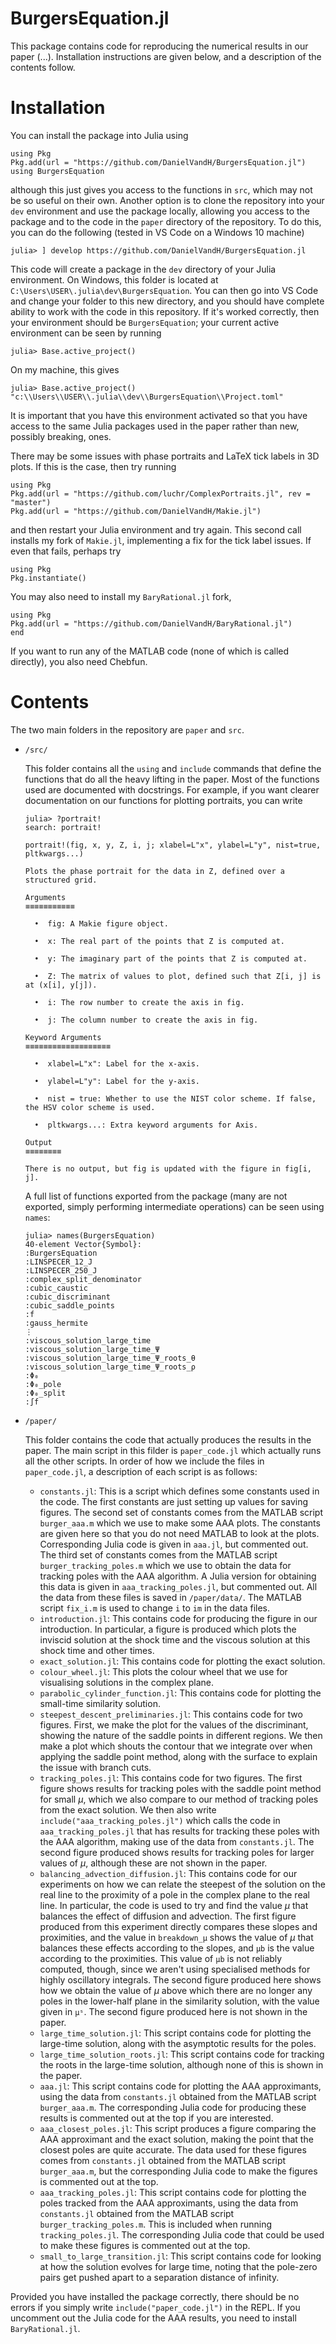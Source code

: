# BurgersEquation.jl

This package contains code for reproducing the numerical results in our paper (...). Installation instructions are given below, and a description of the contents follow.

# Installation 
You can install the package into Julia using 

```
using Pkg 
Pkg.add(url = "https://github.com/DanielVandH/BurgersEquation.jl")
using BurgersEquation
```

although this just gives you access to the functions in `src`, which may not be so useful on their own. Another option is to clone the repository into your `dev` environment and use the package locally, allowing you access to the package and to the code in the `paper` directory of the repository. To do this, you can do the following (tested in VS Code on a Windows 10 machine)
```
julia> ] develop https://github.com/DanielVandH/BurgersEquation.jl
```
This code will create a package in the `dev` directory of your Julia environment. On Windows, this folder is located at `C:\Users\USER\.julia\dev\BurgersEquation`. You can then go into VS Code and change your folder to this new directory, and you should have complete ability to work with the code in this repository. If it's worked correctly, then your environment should be `BurgersEquation`; your current active environment can be seen by running
```
julia> Base.active_project()
```
On my machine, this gives
```
julia> Base.active_project()
"c:\\Users\\USER\\.julia\\dev\\BurgersEquation\\Project.toml"
```
It is important that you have this environment activated so that you have access to the same Julia packages used in the paper rather than new, possibly breaking, ones.

There may be some issues with phase portraits and LaTeX tick labels in 3D plots. If this is the case, then try running
```
using Pkg
Pkg.add(url = "https://github.com/luchr/ComplexPortraits.jl", rev = "master")
Pkg.add(url = "https://github.com/DanielVandH/Makie.jl")
```
and then restart your Julia environment and try again. This second call installs my fork of `Makie.jl`, implementing a fix for the tick label issues. If even that fails, perhaps try
```
using Pkg 
Pkg.instantiate()
```
You may also need to install my `BaryRational.jl` fork,
```
using Pkg
Pkg.add(url = "https://github.com/DanielVandH/BaryRational.jl")
end
```

If you want to run any of the MATLAB code (none of which is called directly), you also need Chebfun.

# Contents 
The two main folders in the repository are `paper` and `src`.

- `/src/`

  This folder contains all the `using` and `include` commands that define the functions that do all the heavy lifting in the paper. Most of the functions used are documented with docstrings. For example, if you want clearer documentation on our functions for plotting portraits, you can write
  ```
  julia> ?portrait!
  search: portrait!

  portrait!(fig, x, y, Z, i, j; xlabel=L"x", ylabel=L"y", nist=true, pltkwargs...)

  Plots the phase portrait for the data in Z, defined over a structured grid.

  Arguments
  ≡≡≡≡≡≡≡≡≡≡≡

    •  fig: A Makie figure object.

    •  x: The real part of the points that Z is computed at.

    •  y: The imaginary part of the points that Z is computed at.

    •  Z: The matrix of values to plot, defined such that Z[i, j] is at (x[i], y[j]).

    •  i: The row number to create the axis in fig.

    •  j: The column number to create the axis in fig.

  Keyword Arguments
  ≡≡≡≡≡≡≡≡≡≡≡≡≡≡≡≡≡≡≡

    •  xlabel=L"x": Label for the x-axis.

    •  ylabel=L"y": Label for the y-axis.

    •  nist = true: Whether to use the NIST color scheme. If false, the HSV color scheme is used.

    •  pltkwargs...: Extra keyword arguments for Axis.

  Output
  ≡≡≡≡≡≡≡≡

  There is no output, but fig is updated with the figure in fig[i, j].
  ```
  A full list of functions exported from the package (many are not exported, simply performing intermediate operations) can be seen using `names`:
  ```
  julia> names(BurgersEquation)
  40-element Vector{Symbol}:
  :BurgersEquation
  :LINSPECER_12_J 
  :LINSPECER_250_J
  :complex_split_denominator
  :cubic_caustic
  :cubic_discriminant
  :cubic_saddle_points
  :f
  :gauss_hermite
  ⋮
  :viscous_solution_large_time
  :viscous_solution_large_time_Ψ
  :viscous_solution_large_time_Ψ_roots_θ
  :viscous_solution_large_time_Ψ_roots_ρ
  :Φ₀
  :Φ₀_pole
  :Φ₀_split
  :∫f
  ```
  
- `/paper/`

  This folder contains the code that actually produces the results in the paper. The main script in this filder is `paper_code.jl` which actually runs all the other scripts. In order of how we include the files in `paper_code.jl`, a description of each script is as follows:
    - `constants.jl`: This is a script which defines some constants used in the code. The first constants are just setting up values for saving figures. The second set of constants comes from the MATLAB script `burger_aaa.m` which we use to make some AAA plots. The constants are given here so that you do not need MATLAB to look at the plots. Corresponding Julia code is given in `aaa.jl`, but commented out. The third set of constants comes from the MATLAB script `burger_tracking_poles.m` which we use to obtain the data for tracking poles with the AAA algorithm. A Julia version for obtaining this data is given in `aaa_tracking_poles.jl`, but commented out. All the data from these files is saved in `/paper/data/`. The MATLAB script `fix_i.m` is used to change `i` to `im` in the data files.
    - `introduction.jl`: This contains code for producing the figure in our introduction. In particular, a figure is produced which plots the inviscid solution at the shock time and the viscous solution at this shock time and other times.
    - `exact_solution.jl`: This contains code for plotting the exact solution.
    - `colour_wheel.jl`: This plots the colour wheel that we use for visualising solutions in the complex plane.
    - `parabolic_cylinder_function.jl`: This contains code for plotting the small-time similarity solution.
    - `steepest_descent_preliminaries.jl`: This contains code for two figures. First, we make the plot for the values of the discriminant, showing the nature of the saddle points in different regions. We then make a plot which shouts the contour that we integrate over when applying the saddle point method, along with the surface to explain the issue with branch cuts.
    - `tracking_poles.jl`: This contains code for two figures. The first figure shows results for tracking poles with the saddle point method for small $\mu$, which we also compare to our method of tracking poles from the exact solution. We then also write `include("aaa_tracking_poles.jl")` which calls the code in `aaa_tracking_poles.jl` that has results for tracking these poles with the AAA algorithm, making use of the data from `constants.jl`. The second figure produced shows results for tracking poles for larger values of $\mu$, although these are not shown in the paper.
    - `balancing_advection_diffusion.jl`: This contains code for our experiments on how we can relate the steepest of the solution on the real line to the proximity of a pole in the complex plane to the real line. In particular, the code is used to try and find the value $\mu$ that balances the effect of diffusion and advection. The first figure produced from this experiment directly compares these slopes and proximities, and the value in `breakdown_μ` shows the value of $\mu$ that balances these effects according to the slopes, and `μb` is the value according to the proximities. This value of `μb` is not reliably computed, though, since we aren't using specialised methods for highly oscillatory integrals. The second figure produced here shows how we obtain the value of $\mu$ above which there are no longer any poles in the lower-half plane in the similarity solution, with the value given in `μˢ`. The second figure produced here is not shown in the paper.
    - `large_time_solution.jl`: This script contains code for plotting the large-time solution, along with the asymptotic results for the poles.
    - `large_time_solution_roots.jl`: This script contains code for tracking the roots in the large-time solution, although none of this is shown in the paper.
    - `aaa.jl`: This script contains code for plotting the AAA approximants, using the data from `constants.jl` obtained from the MATLAB script `burger_aaa.m`. The corresponding Julia code for producing these results is commented out at the top if you are interested.
    - `aaa_closest_poles.jl`: This script produces a figure comparing the AAA approximant and the exact solution, making the point that the closest poles are quite accurate. The data used for these figures comes from `constants.jl` obtained from the MATLAB script `burger_aaa.m`, but the corresponding Julia code to make the figures is commented out at the top.
    - `aaa_tracking_poles.jl`: This script contains code for plotting the poles tracked from the AAA approximants, using the data from `constants.jl` obtained from the MATLAB script `burger_tracking_poles.m`. This is included when running `tracking_poles.jl`. The corresponding Julia code that could be used to make these figures is commented out at the top.
    - `small_to_large_transition.jl`: This script contains code for looking at how the solution evolves for large time, noting that the pole-zero pairs get pushed apart to a separation distance of infinity.

Provided you have installed the package correctly, there should be no errors if you simply write `include("paper_code.jl")` in the REPL. If you uncomment out the Julia code for the AAA results, you need to install `BaryRational.jl`.

